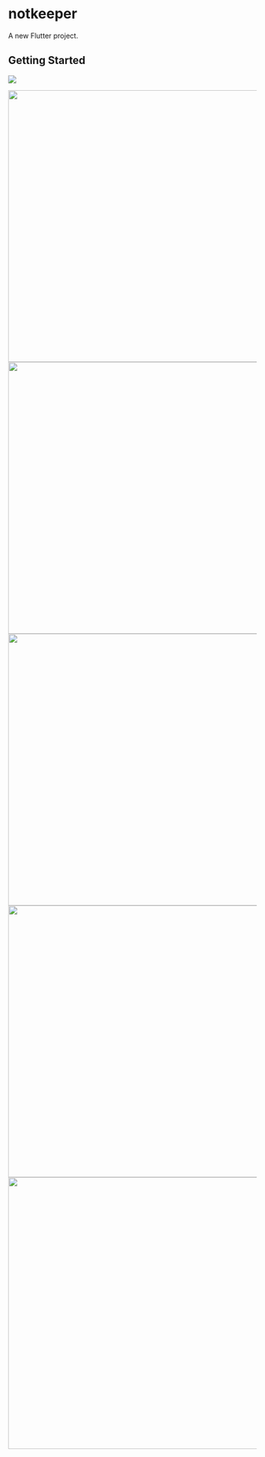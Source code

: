 # notkeeper

A new Flutter project.

## Getting Started

<img src="https://user-images.githubusercontent.com/111557931/203015364-674beeb4-c7d4-47ad-82e4-7eb314a63b49.mp4;" data-target="animated-image.originalImage">

<img src="https://user-images.githubusercontent.com/111557931/202369853-9eabacc0-132d-4dc7-9799-555814b9faee.jpg" style=" height:550px; " data-target="animated-image.originalImage">  <img src="https://user-images.githubusercontent.com/111557931/203014668-efc8dbde-34d5-4b6f-a6bd-32c5510d658d.jpg" style=" height:550px; " data-target="animated-image.originalImage">
<img src="https://user-images.githubusercontent.com/111557931/203014668-efc8dbde-34d5-4b6f-a6bd-32c5510d658d.jpg" style=" height:550px; " data-target="animated-image.originalImage">
<img src="https://user-images.githubusercontent.com/111557931/202369572-57e7b043-f2b0-4480-be88-08eed15015ad.jpg" style=" height:550px; " data-target="animated-image.originalImage"><img src="https://user-images.githubusercontent.com/111557931/202369579-ab7250d2-7e77-4c4c-adad-f5d25615c197.jpg" style=" height:550px; " data-target="animated-image.originalImage">








